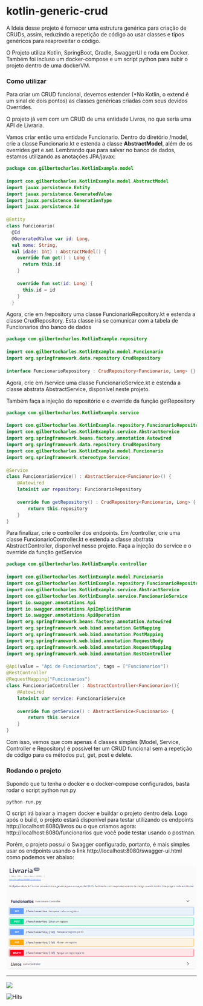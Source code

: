 # kotlin-generic-crud

A Ideia desse projeto é fornecer uma estrutura genérica para criação de CRUDs, assim, reduzindo a repetição de código ao usar classes e tipos genéricos para reaproveitar o código.

O Projeto utiliza Kotlin, SpringBoot, Gradle, SwaggerUI e roda em Docker.
Também foi incluso um docker-compose e um script python para subir o projeto dentro de uma dockerVM.

### Como utilizar

Para criar um CRUD funcional, devemos estender (*No Kotlin, o extend é um sinal de dois pontos) as classes genéricas criadas com seus devidos Overrides.

O projeto já vem com um CRUD de uma entidade Livros, no que seria uma API de Livraria.

Vamos criar então uma entidade Funcionario. Dentro do diretório /model, crie a classe Funcionario.kt e estenda a classe **AbstractModel**, além de os overrides *get* e *set*.
Lembrando que para salvar no banco de dados, estamos utilizando as anotações JPA/javax:

```kotlin
package com.gilbertocharles.KotlinExample.model

import com.gilbertocharles.KotlinExample.model.AbstractModel
import javax.persistence.Entity
import javax.persistence.GeneratedValue
import javax.persistence.GenerationType
import javax.persistence.Id

@Entity
class Funcionario(
  @Id 
  @GeneratedValue var id: Long,
  val nome: String,
  val idade: Int) : AbstractModel() {
    override fun get() : Long {
      return this.id
    }

    override fun set(id: Long) {
      this.id = id
    } 
  }
```



Agora, crie em /repository uma classe FuncionarioRepository.kt e estenda a classe CrudRepository.
Esta classe irá se comunicar com a tabela de Funcionarios dno banco de dados

```kotlin
package com.gilbertocharles.KotlinExample.repository

import com.gilbertocharles.KotlinExample.model.Funcionario
import org.springframework.data.repository.CrudRepository

interface FuncionarioRepository : CrudRepository<Funcionario, Long> {}
```



Agora, crie em /service uma classe FuncionarioService.kt e estenda a classe abstrata AbstractService, disponível neste projeto.

Também faça a injeção do repositório e o override da função getRepository


```kotlin
package com.gilbertocharles.KotlinExample.service

import com.gilbertocharles.KotlinExample.repository.FuncionarioRepository
import com.gilbertocharles.KotlinExample.service.AbstractService
import org.springframework.beans.factory.annotation.Autowired
import org.springframework.data.repository.CrudRepository
import com.gilbertocharles.KotlinExample.model.Funcionario
import org.springframework.stereotype.Service;

@Service
class FuncionarioService() : AbstractService<Funcionario>() {
    @Autowired
    lateinit var repository: FuncionarioRepository

    override fun getRepository() : CrudRepository<Funcionario, Long> {
        return this.repository
    }
}
```





Para finalizar, crie o controller dos endpoints. Em /controller, crie uma classe FuncionarioController.kt e estenda a classe abstrata AbstractController, disponível nesse projeto. Faça a injeção do service e o override da função getService



```kotlin
package com.gilbertocharles.KotlinExample.controller

import com.gilbertocharles.KotlinExample.model.Funcionario
import com.gilbertocharles.KotlinExample.repository.FuncionarioRepository
import com.gilbertocharles.KotlinExample.service.AbstractService
import com.gilbertocharles.KotlinExample.service.FuncionarioService
import io.swagger.annotations.Api
import io.swagger.annotations.ApiImplicitParam
import io.swagger.annotations.ApiOperation
import org.springframework.beans.factory.annotation.Autowired
import org.springframework.web.bind.annotation.GetMapping
import org.springframework.web.bind.annotation.PostMapping
import org.springframework.web.bind.annotation.RequestBody
import org.springframework.web.bind.annotation.RequestMapping
import org.springframework.web.bind.annotation.RestController

@Api(value = "Api de Funcionarios", tags = ["Funcionarios"])
@RestController
@RequestMapping("Funcionarios")
class FuncionarioController : AbstractController<Funcionario>(){
    @Autowired
    lateinit var service: FuncionarioService

    override fun getService() : AbstractService<Funcionario> {
        return this.service
    }
}
```



Com isso, vemos que com apenas 4 classes simples (Model, Service, Controller e Repository) é possível ter um CRUD funcional sem a repetição de código para os métodos put, get, post e delete.




### Rodando o projeto

Supondo que tu tenha o docker e o docker-compose configurados, basta rodar o script python run.py


```shell
python run.py
```

O script irá baixar a imagem docker e buildar o projeto dentro dela. Logo após o build, o projeto estará disponível para testar utilizando os endpoints http://localhost:8080/livros ou o que criamos agora: http://localhost:8080/funcionarios
que você pode testar usando o postman.

Porém, o projeto possui o Swagger configurado, portanto, é mais simples usar os endpoints usando o link http://localhost:8080/swagger-ui.html como podemos ver abaixo:

![swagger](swagger.png)


---
<a href="https://github.com/GilbertoCharles/kotlin-generic-crud">
  <img align="center" src="https://github-readme-stats.vercel.app/api/pin/?username=GilbertoCharles&repo=kotlin-generic-crud&theme=vue&locale=pt-br" />
</a>

![Hits](https://hits.seeyoufarm.com/api/count/incr/badge.svg?url=https%3A%2F%2Fgithub.com%2Fgjbae1212%2Fhit-counter&count_bg=%23BDD1AE&title_bg=%23555555&icon=twoo.svg&icon_color=%23E7E7E7&title=Visitantes&edge_flat=false)
